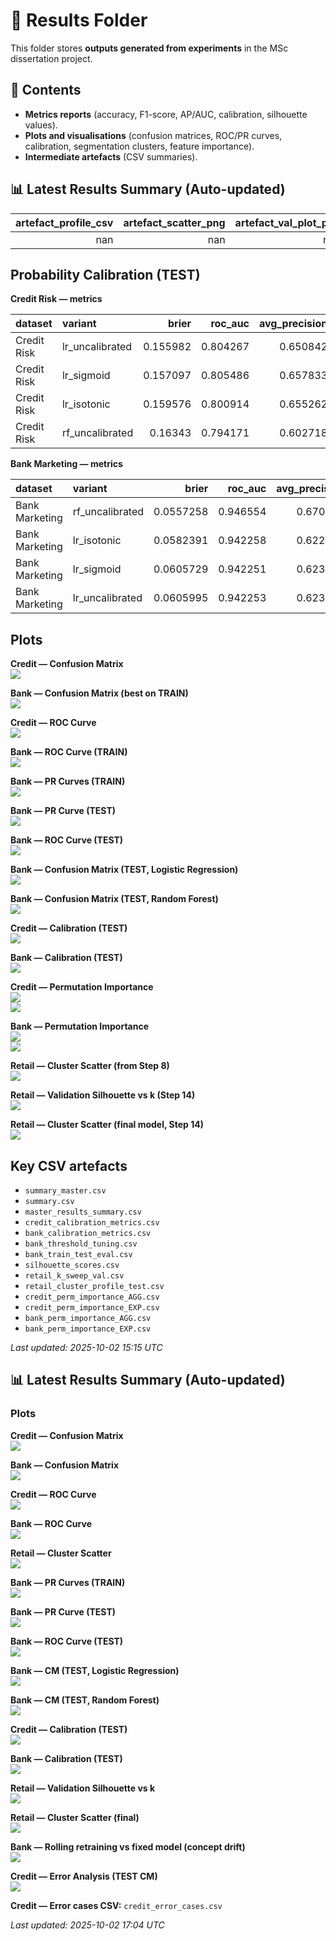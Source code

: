 # 📂 Results Folder
This folder stores **outputs generated from experiments** in the MSc dissertation project.

## 📑 Contents
- **Metrics reports** (accuracy, F1-score, AP/AUC, calibration, silhouette values).
- **Plots and visualisations** (confusion matrices, ROC/PR curves, calibration, segmentation clusters, feature importance).
- **Intermediate artefacts** (CSV summaries).

## 📊 Latest Results Summary (Auto-updated)

|   artefact_profile_csv |   artefact_scatter_png |   artefact_val_plot_png |   artefact_val_sweep_csv |   bank_best_f1 |   credit_best_f1 |   model |   retail_best_k_val |   retail_best_silhouette |   retail_test_silhouette |   retail_val_silhouette |   task |   test_AP |   test_ROC_AUC |   test_f1@thr |   test_precision@thr |   test_recall@thr |   tuned_threshold(val) |
|-----------------------:|-----------------------:|------------------------:|-------------------------:|---------------:|-----------------:|--------:|--------------------:|-------------------------:|-------------------------:|------------------------:|-------:|----------:|---------------:|--------------:|---------------------:|------------------:|-----------------------:|
|                    nan |                    nan |                     nan |                      nan |       0.572165 |         0.849315 |     nan |                 nan |                 0.607787 |                      nan |                     nan |    nan |       nan |            nan |           nan |                  nan |               nan |                    nan |

## Probability Calibration (TEST)

**Credit Risk — metrics**

| dataset     | variant         |    brier |   roc_auc |   avg_precision |
|:------------|:----------------|---------:|----------:|----------------:|
| Credit Risk | lr_uncalibrated | 0.155982 |  0.804267 |        0.650842 |
| Credit Risk | lr_sigmoid      | 0.157097 |  0.805486 |        0.657833 |
| Credit Risk | lr_isotonic     | 0.159576 |  0.800914 |        0.655262 |
| Credit Risk | rf_uncalibrated | 0.16343  |  0.794171 |        0.602718 |

**Bank Marketing — metrics**

| dataset        | variant         |     brier |   roc_auc |   avg_precision |
|:---------------|:----------------|----------:|----------:|----------------:|
| Bank Marketing | rf_uncalibrated | 0.0557258 |  0.946554 |        0.670224 |
| Bank Marketing | lr_isotonic     | 0.0582391 |  0.942258 |        0.622466 |
| Bank Marketing | lr_sigmoid      | 0.0605729 |  0.942251 |        0.623669 |
| Bank Marketing | lr_uncalibrated | 0.0605995 |  0.942253 |        0.623388 |

## Plots

**Credit — Confusion Matrix**  
![](credit_best_cm.png)

**Bank — Confusion Matrix (best on TRAIN)**  
![](bank_best_cm.png)

**Credit — ROC Curve**  
![](credit_roc.png)

**Bank — ROC Curve (TRAIN)**  
![](bank_roc.png)

**Bank — PR Curves (TRAIN)**  
![](bank_pr_curves.png)

**Bank — PR Curve (TEST)**  
![](bank_pr_test.png)

**Bank — ROC Curve (TEST)**  
![](bank_roc_test.png)

**Bank — Confusion Matrix (TEST, Logistic Regression)**  
![](bank_cm_test_logreg_bal.png)

**Bank — Confusion Matrix (TEST, Random Forest)**  
![](bank_cm_test_rf_bal.png)

**Credit — Calibration (TEST)**  
![](credit_calibration.png)

**Bank — Calibration (TEST)**  
![](bank_calibration.png)

**Credit — Permutation Importance**  
![](credit_perm_importance_AGG.png)  
![](credit_perm_importance_EXP.png)

**Bank — Permutation Importance**  
![](bank_perm_importance_AGG.png)  
![](bank_perm_importance_EXP.png)

**Retail — Cluster Scatter (from Step 8)**  
![](retail_clusters_scatter.png)

**Retail — Validation Silhouette vs k (Step 14)**  
![](retail_val_silhouette.png)

**Retail — Cluster Scatter (final model, Step 14)**  
![](retail_clusters_scatter_final.png)


## Key CSV artefacts

- `summary_master.csv`
- `summary.csv`
- `master_results_summary.csv`
- `credit_calibration_metrics.csv`
- `bank_calibration_metrics.csv`
- `bank_threshold_tuning.csv`
- `bank_train_test_eval.csv`
- `silhouette_scores.csv`
- `retail_k_sweep_val.csv`
- `retail_cluster_profile_test.csv`
- `credit_perm_importance_AGG.csv`
- `credit_perm_importance_EXP.csv`
- `bank_perm_importance_AGG.csv`
- `bank_perm_importance_EXP.csv`

_Last updated: 2025-10-02 15:15 UTC_

<!-- AUTO-SUMMARY:BEGIN -->

## 📊 Latest Results Summary (Auto-updated)


### Plots

**Credit — Confusion Matrix**  
![](results/credit_best_cm.png)

**Bank — Confusion Matrix**  
![](results/bank_best_cm.png)

**Credit — ROC Curve**  
![](results/credit_roc.png)

**Bank — ROC Curve**  
![](results/bank_roc.png)

**Retail — Cluster Scatter**  
![](results/retail_clusters_scatter.png)

**Bank — PR Curves (TRAIN)**  
![](results/bank_pr_curves.png)

**Bank — PR Curve (TEST)**  
![](results/bank_pr_test.png)

**Bank — ROC Curve (TEST)**  
![](results/bank_roc_test.png)

**Bank — CM (TEST, Logistic Regression)**  
![](results/bank_cm_test_logreg_bal.png)

**Bank — CM (TEST, Random Forest)**  
![](results/bank_cm_test_rf_bal.png)

**Credit — Calibration (TEST)**  
![](results/credit_calibration.png)

**Bank — Calibration (TEST)**  
![](results/bank_calibration.png)

**Retail — Validation Silhouette vs k**  
![](results/retail_val_silhouette.png)

**Retail — Cluster Scatter (final)**  
![](results/retail_clusters_scatter_final.png)

**Bank — Rolling retraining vs fixed model (concept drift)**  
![](results/bank_drift_rolling_retrain.png)

**Credit — Error Analysis (TEST CM)**  
![](results/credit_error_analysis_cm.png)


**Credit — Error cases CSV:** `credit_error_cases.csv`


_Last updated: 2025-10-02 17:04 UTC_

<!-- AUTO-SUMMARY:END -->



